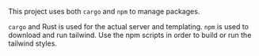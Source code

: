 This project uses both `cargo` and `npm` to manage packages.

`cargo` and Rust is used for the actual server and templating.
`npm` is used to download and run tailwind. Use the npm scripts in order to build or run the tailwind styles.
